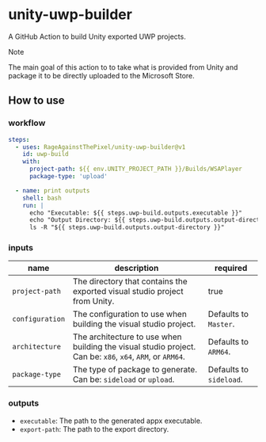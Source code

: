 # unity-uwp-builder

A GitHub Action to build Unity exported UWP projects.

> [!NOTE]
> The main goal of this action to to take what is provided from Unity and package it to be directly uploaded to the Microsoft Store.

## How to use

### workflow

```yaml
steps:
  - uses: RageAgainstThePixel/unity-uwp-builder@v1
    id: uwp-build
    with:
      project-path: ${{ env.UNITY_PROJECT_PATH }}/Builds/WSAPlayer
      package-type: 'upload'

  - name: print outputs
    shell: bash
    run: |
      echo "Executable: ${{ steps.uwp-build.outputs.executable }}"
      echo "Output Directory: ${{ steps.uwp-build.outputs.output-directory }}"
      ls -R "${{ steps.uwp-build.outputs.output-directory }}"
```

### inputs

| name | description | required |
| ---- | ----------- | -------- |
| `project-path` | The directory that contains the exported visual studio project from Unity. | true |
| `configuration` | The configuration to use when building the visual studio project. | Defaults to `Master`. |
| `architecture` | The architecture to use when building the visual studio project. Can be: `x86`, `x64`, `ARM`, or `ARM64`. | Defaults to `ARM64`. |
| `package-type` | The type of package to generate. Can be: `sideload` or `upload`. | Defaults to `sideload`. |

### outputs

- `executable`: The path to the generated appx executable.
- `export-path`: The path to the export directory.
